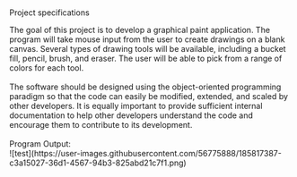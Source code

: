 #
Project specifications
<div>The goal of this project is to develop a graphical paint application. The program will take mouse input from the user to create drawings on a blank canvas. Several types of drawing tools will be available, including a bucket fill, pencil, brush, and eraser. The user will be able to pick from a range of colors for each tool.<div>
<br>
<dvi>The software should be designed using the object-oriented programming paradigm so that the code can easily be modified, extended, and scaled by other developers. It is equally important to provide sufficient internal documentation to help other developers understand the code and encourage them to contribute to its development.<div>
<br>
<div> Program Output:<div>
![test](https://user-images.githubusercontent.com/56775888/185817387-c3a15027-36d1-4567-94b3-825abd21c7f1.png)
